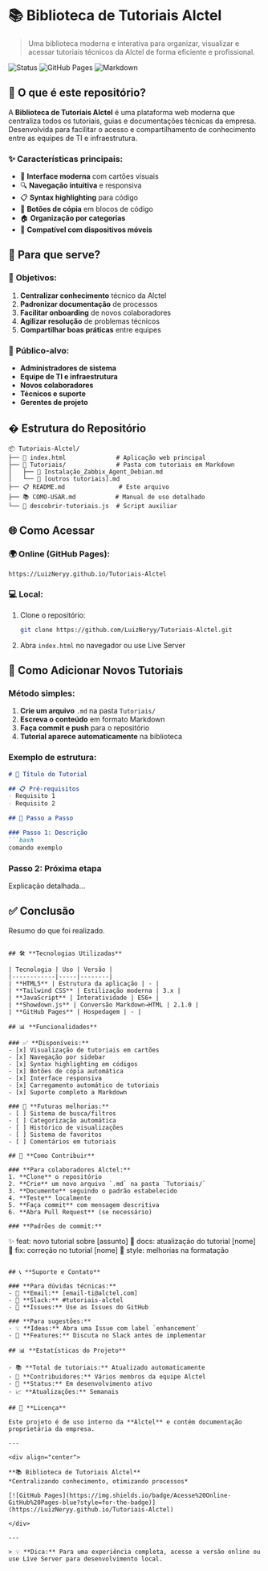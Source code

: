 # 📚 Biblioteca de Tutoriais Alctel

> Uma biblioteca moderna e interativa para organizar, visualizar e acessar tutoriais técnicos da Alctel de forma eficiente e profissional.

![Status](https://img.shields.io/badge/Status-Ativo-brightgreen)
![GitHub Pages](https://img.shields.io/badge/GitHub%20Pages-Online-blue)
![Markdown](https://img.shields.io/badge/Tutoriais-Markdown-orange)

## 🎯 **O que é este repositório?**

A **Biblioteca de Tutoriais Alctel** é uma plataforma web moderna que centraliza todos os tutoriais, guias e documentações técnicas da empresa. Desenvolvida para facilitar o acesso e compartilhamento de conhecimento entre as equipes de TI e infraestrutura.

### ✨ **Características principais:**
- 📖 **Interface moderna** com cartões visuais
- 🔍 **Navegação intuitiva** e responsiva
- 📋 **Syntax highlighting** para código
- 📄 **Botões de cópia** em blocos de código
- 🏠 **Organização por categorias**
- 📱 **Compatível com dispositivos móveis**

## 🚀 **Para que serve?**

### 🎯 **Objetivos:**
1. **Centralizar conhecimento** técnico da Alctel
2. **Padronizar documentação** de processos
3. **Facilitar onboarding** de novos colaboradores
4. **Agilizar resolução** de problemas técnicos
5. **Compartilhar boas práticas** entre equipes

### 👥 **Público-alvo:**
- **Administradores de sistema**
- **Equipe de TI e infraestrutura**
- **Novos colaboradores**
- **Técnicos e suporte**
- **Gerentes de projeto**

## � **Estrutura do Repositório**

```
📦 Tutoriais-Alctel/
├── 📄 index.html              # Aplicação web principal
├── 📂 Tutoriais/              # Pasta com tutoriais em Markdown
│   ├── 📝 Instalação_Zabbix_Agent_Debian.md
│   └── 📝 [outros tutoriais].md
├── 📋 README.md               # Este arquivo
├── 📚 COMO-USAR.md           # Manual de uso detalhado
└── 🔧 descobrir-tutoriais.js  # Script auxiliar
```

## 🌐 **Como Acessar**

### **🌍 Online (GitHub Pages):**
```
https://LuizNeryy.github.io/Tutoriais-Alctel
```

### **💻 Local:**
1. Clone o repositório:
   ```bash
   git clone https://github.com/LuizNeryy/Tutoriais-Alctel.git
   ```
2. Abra `index.html` no navegador ou use Live Server

## 📝 **Como Adicionar Novos Tutoriais**

### **Método simples:**
1. **Crie um arquivo** `.md` na pasta `Tutoriais/`
2. **Escreva o conteúdo** em formato Markdown
3. **Faça commit e push** para o repositório
4. **Tutorial aparece automaticamente** na biblioteca

### **Exemplo de estrutura:**
```markdown
# 🚀 Título do Tutorial

## 📋 Pré-requisitos
- Requisito 1
- Requisito 2

## 🔧 Passo a Passo

### Passo 1: Descrição
```bash
comando exemplo
```

### Passo 2: Próxima etapa
Explicação detalhada...

## ✅ Conclusão
Resumo do que foi realizado.
```

## 🛠️ **Tecnologias Utilizadas**

| Tecnologia | Uso | Versão |
|------------|-----|--------|
| **HTML5** | Estrutura da aplicação | - |
| **Tailwind CSS** | Estilização moderna | 3.x |
| **JavaScript** | Interatividade | ES6+ |
| **Showdown.js** | Conversão Markdown→HTML | 2.1.0 |
| **GitHub Pages** | Hospedagem | - |

## 📊 **Funcionalidades**

### ✅ **Disponíveis:**
- [x] Visualização de tutoriais em cartões
- [x] Navegação por sidebar
- [x] Syntax highlighting em códigos
- [x] Botões de cópia automática
- [x] Interface responsiva
- [x] Carregamento automático de tutoriais
- [x] Suporte completo a Markdown

### 🔮 **Futuras melhorias:**
- [ ] Sistema de busca/filtros
- [ ] Categorização automática
- [ ] Histórico de visualizações
- [ ] Sistema de favoritos
- [ ] Comentários em tutoriais

## 🤝 **Como Contribuir**

### **Para colaboradores Alctel:**
1. **Clone** o repositório
2. **Crie** um novo arquivo `.md` na pasta `Tutoriais/`
3. **Documente** seguindo o padrão estabelecido
4. **Teste** localmente
5. **Faça commit** com mensagem descritiva
6. **Abra Pull Request** (se necessário)

### **Padrões de commit:**
```
✨ feat: novo tutorial sobre [assunto]
📝 docs: atualização do tutorial [nome]
🐛 fix: correção no tutorial [nome]
🎨 style: melhorias na formatação
```

## 📞 **Suporte e Contato**

### **Para dúvidas técnicas:**
- 📧 **Email:** [email-ti@alctel.com]
- 💬 **Slack:** #tutoriais-alctel
- 🎫 **Issues:** Use as Issues do GitHub

### **Para sugestões:**
- 💡 **Ideas:** Abra uma Issue com label `enhancement`
- 🚀 **Features:** Discuta no Slack antes de implementar

## 📊 **Estatísticas do Projeto**

- 📚 **Total de tutoriais:** Atualizado automaticamente
- 👥 **Contribuidores:** Vários membros da equipe Alctel
- 🚀 **Status:** Em desenvolvimento ativo
- 📈 **Atualizações:** Semanais

## 📄 **Licença**

Este projeto é de uso interno da **Alctel** e contém documentação proprietária da empresa.

---

<div align="center">

**📚 Biblioteca de Tutoriais Alctel**  
*Centralizando conhecimento, otimizando processos*

[![GitHub Pages](https://img.shields.io/badge/Acesse%20Online-GitHub%20Pages-blue?style=for-the-badge)](https://LuizNeryy.github.io/Tutoriais-Alctel)

</div>

---

> 💡 **Dica:** Para uma experiência completa, acesse a versão online ou use Live Server para desenvolvimento local.
